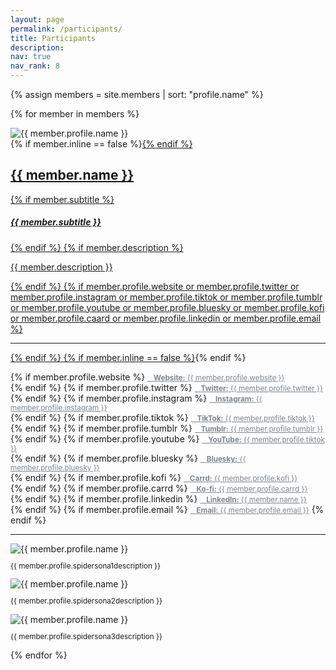 ```yaml
---
layout: page
permalink: /participants/
title: Participants
description: 
nav: true
nav_rank: 8
---
```


{% assign members = site.members | sort: "profile.name" %}

{% for member in members %}
<p>
    <div class="card {% if member.inline == false %}hoverable{% endif %}">
        <div class="row no-gutters">
            <!-- Left column for profile picture -->
            <div class="col-sm-5 col-md-5">
                <img src="{{ '/assets/img/' | append: member.profile.image | relative_url }}" class="card-img img-fluid" alt="{{ member.profile.name }}" />
            </div>
            <!-- Right column for member info -->
            <div class="col-sm-7 col-md-7">
                <div class="card-body">
                    {% if member.inline == false %}<a href="{{ member.url | relative_url }}">{% endif %}
                    <h2 class="card-title mb-4">{{ member.name }}</h2>
                    {% if member.subtitle %}<h5 class="card-subtitle mb-3 text-muted">{{ member.subtitle }}</h5>{% endif %}
                    {% if member.description %}
                        <p class="card-text">{{ member.description }}</p>
                    {% endif %}
			    {% if member.profile.website or member.profile.twitter or member.profile.instagram or member.profile.tiktok or member.profile.tumblr or member.profile.youtube or member.profile.bluesky or member.profile.kofi or member.profile.caard or member.profile.linkedin or member.profile.email %}
			    <hr class="solid">
			    {% endif %}
                    {% if member.inline == false %}</a>{% endif %}
			<p class="card-text">
				{% if member.profile.website %}
				<small class="test-muted domain"><a href="{{ member.profile.website }}" class="card-link" target="_blank" style="color: #7D858C;"><i class="fas fa-globe"></i>&nbsp;&nbsp; <strong>Website:</strong> {{ member.profile.website }}</a></small><br>
				{% endif %}
				{% if member.profile.twitter %}
				<small class="test-muted domain"><a href="https://twitter.com/{{ member.profile.twitter }}" class="card-link" target="_blank" style="color: #7D858C;"><i class="fab fa-twitter"></i>&nbsp;&nbsp; <strong>Twitter:</strong> {{ member.profile.twitter }}</a></small><br>
				{% endif %}
				{% if member.profile.instagram %}
				<small class="test-muted domain"><a href="https://instagram.com/{{ member.profile.instagram }}" class="card-link" target="_blank" style="color: #7D858C;"><i class="fab fa-instagram"></i>&nbsp;&nbsp; <strong>Instagram:</strong> {{ member.profile.instagram }}</a></small><br>
				{% endif %}
				{% if member.profile.tiktok %}
				<small class="test-muted domain"><a href="https://tiktok.com/@{{ member.profile.tiktok }}" class="card-link" target="_blank" style="color: #7D858C;"><i class="fab fa-tiktok"></i>&nbsp;&nbsp; <strong>TikTok:</strong> {{ member.profile.tiktok }}</a></small><br>
				{% endif %}
				{% if member.profile.tumblr %}
				<small class="test-muted domain"><a href="https://{{ member.profile.tumblr }}.tumblr.com" class="card-link" target="_blank" style="color: #7D858C;"><i class="fab fa-tumblr"></i>&nbsp;&nbsp; <strong>Tumblr:</strong> {{ member.profile.tumblr }}</a></small><br>
				{% endif %}
				{% if member.profile.youtube %}
				<small class="test-muted domain"><a href="{{ member.profile.youtubeurl }}" class="card-link" target="_blank" style="color: #7D858C;"><i class="fab fa-youtube"></i>&nbsp;&nbsp; <strong>YouTube:</strong> {{ member.profile.tiktok }}</a></small><br>
				{% endif %}
				{% if member.profile.bluesky %}
				<small class="test-muted domain"><a href="{{ member.profile.bluesky }}.bsky.social" class="card-link" target="_blank" style="color: #7D858C;"><i class="fa-solid fa-cloud"></i>&nbsp;&nbsp; <strong>Bluesky:</strong> {{ member.profile.bluesky }}</a></small><br>
				{% endif %}
				{% if member.profile.kofi %}
				<small class="test-muted domain"><a href="{{ member.profile.kofiurl }}" class="card-link" target="_blank" style="color: #7D858C;"><i class="fa-solid fa-mug-saucer"></i>&nbsp;&nbsp; <strong>Carrd:</strong> {{ member.profile.kofi }}</a></small><br>
				{% endif %}
				{% if member.profile.carrd %}
				<small class="test-muted domain"><a href="{{ member.profile.carrdurl }}" class="card-link" target="_blank" style="color: #7D858C;"><i class="fa-solid fa-address-card"></i>&nbsp;&nbsp; <strong>Ko-fi:</strong> {{ member.profile.carrd }}</a></small><br>
				{% endif %}
				{% if member.profile.linkedin %}
				<small class="test-muted domain"><a href="{{ member.profile.linkedinurl }}" class="card-link" target="_blank" style="color: #7D858C;"><i class="fab fa-linkedin"></i>&nbsp;&nbsp; <strong>LinkedIn:</strong> {{ member.name }}</a></small><br>
				{% endif %}
				{% if member.profile.email %}
				<small class="test-muted domain"><a href="mailto:{{ member.profile.email }}" class="card-link" style="color: #7D858C;"><i class="fas fa-envelope"></i>&nbsp;&nbsp; <strong>Email:</strong> {{ member.profile.email }}</a></small>
				{% endif %}
			</p>
			<hr class="solid">
                    <!-- Additional images and captions -->
                    <div class="row mt-3">
                        <div class="col-md-4">
                            <img src="{{ '/assets/img/' | append: member.profile.spidersona1 | relative_url }}" class="img-fluid mb-3" alt="{{ member.profile.name }}" />
                            <p class="card-subtitle text-muted" style="line-height: 1;"><small>{{ member.profile.spidersona1description }}</small></p>
                        </div>
                        <div class="col-md-4">
                            <img src="{{ '/assets/img/' | append: member.profile.spidersona2 | relative_url }}" class="img-fluid mb-3" alt="{{ member.profile.name }}" />
                            <p class="card-subtitle text-muted" style="line-height: 1;"><small>{{ member.profile.spidersona2description }}</small></p>
                        </div>
                        <div class="col-md-4">
                            <img src="{{ '/assets/img/' | append: member.profile.spidersona3 | relative_url }}" class="img-fluid mb-3" alt="{{ member.profile.name }}" />
                            <p class="card-subtitle text-muted" style="line-height: 1;"><small>{{ member.profile.spidersona3description }}</small></p>
                        </div>
                    </div>
                </div>
            </div>
        </div>
    </div>
</p>
{% endfor %}
